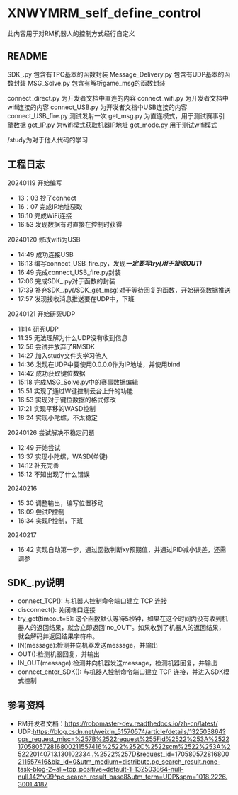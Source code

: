 # XNWYMRM_self_define_control
此内容用于对RM机器人的控制方式经行自定义

## README
SDK_.py 包含有TPC基本的函数封装
Message_Delivery.py 包含有UDP基本的函数封装
MSG_Solve.py 包含有解析game_msg的函数封装

connect_direct.py 为开发者文档中直连的内容
connect_wifi.py 为开发者文档中wifi连接的内容
connect_USB.py 为开发者文档中USB连接的内容
connect_USB_fire.py 测试发射一次
get_msg.py 为直连模式，用于测试赛事引擎数据
get_IP.py 为wifi模式获取机器IP地址
get_mode.py 用于测试wifi模式



/study为对于他人代码的学习


## 工程日志
20240119
    开始编写

- 13：03 抄了connect
- 16：07 完成IP地址获取
- 16:10 完成WiFi连接
- 16:53 发现数据有时直接在控制时获得

20240120
    修改wifi为USB
- 14:49 成功连接USB
- 16:13 编写connect_USB_fire.py，发现***一定要写try(用于接收OUT)***
- 16:49 完成connect_USB_fire.py封装
- 17:06 完成SDK_.py对于函数的封装
- 17:39 补充SDK_.py(/SDK_get_msg)对于等待回复的函数，开始研究数据推送
- 17:57 发现接收消息推送要在UDP中，下班

20240121
    开始研究UDP
- 11:14 研究UDP
- 11:35 无法理解为什么UDP没有收到信息
- 12:56 尝试并放弃了RMSDK
- 14:27 加入study文件夹学习他人
- 14:36 发现在UDP中要使用0.0.0.0作为IP地址，并使用bind
- 14:42 成功获取键位数据
- 15:18 完成MSG_Solve.py中的赛事数据编辑
- 15:51 实现了通过W键控制云台上升的功能
- 16:53 实现对于键位数据的格式修改
- 17:21 实现平移的WASD控制
- 18:24 实现小陀螺，不太稳定
  
20240126
    尝试解决不稳定问题
- 12:49 开始尝试
- 13:37 实现小陀螺，WASD(单键)
- 14:12 补充完善
- 15:12 不知出现了什么错误

20240216
- 15:30 调整输出，编写位置移动
- 16:09 尝试P控制
- 16:34 实现P控制，下班

20240217
- 16:42 实现自动第一步，通过函数判断xy预期值，并通过PID减小误差，还需调参

## SDK_.py说明
- connect_TCP():      与机器人控制命令端口建立 TCP 连接
- disconnect():       关闭端口连接
- try_get(timeout=5):     这个函数默认等待5秒钟，如果在这个时间内没有收到机器人的返回结果，就会立即返回'no_OUT'。如果收到了机器人的返回结果，就会解码并返回结果字符串。
- IN(message):检测并向机器发送message，并输出
- OUT():检测机器回复，并输出
- IN_OUT(message):检测并向机器发送message，检测机器回复，并输出
- connect_enter_SDK(): 与机器人控制命令端口建立 TCP 连接，并进入SDK模式控制

## 参考资料
- RM开发者文档：https://robomaster-dev.readthedocs.io/zh-cn/latest/
- UDP:https://blog.csdn.net/weixin_51570574/article/details/132503864?ops_request_misc=%257B%2522request%255Fid%2522%253A%2522170580572816800211557416%2522%252C%2522scm%2522%253A%252220140713.130102334..%2522%257D&request_id=170580572816800211557416&biz_id=0&utm_medium=distribute.pc_search_result.none-task-blog-2~all~top_positive~default-1-132503864-null-null.142^v99^pc_search_result_base8&utm_term=UDP&spm=1018.2226.3001.4187